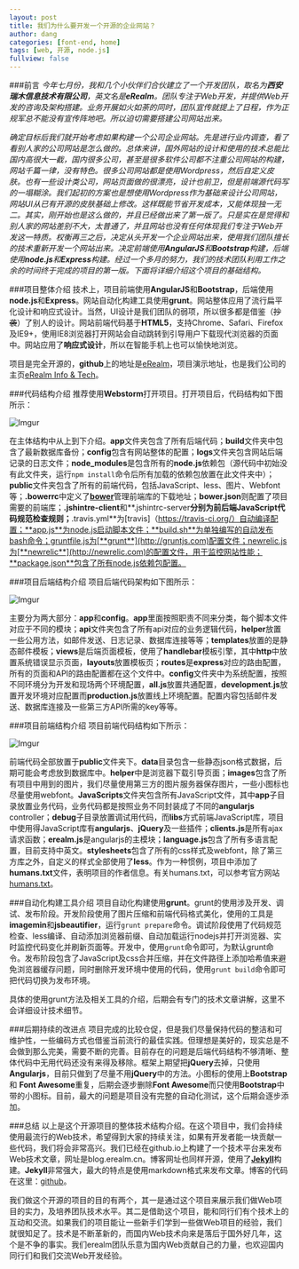 ```yaml
---
layout: post
title: 我们为什么要开发一个开源的企业网站？
author: dang
categories: [font-end, home]
tags: [web, 开源, node.js]
fullview: false
---
```

###前言
*今年七月份，我和几个小伙伴们合伙建立了一个开发团队，取名为**西安瑞木信息技术有限公司**，英文名是**eRealm**。团队专注于Web开发，并提供Web开发的咨询及架构搭建。业务开展如火如荼的同时，团队宣传就提上了日程，作为正规军总不能没有宣传阵地吧。所以迫切需要搭建公司网站出来。*

*确定目标后我们就开始考虑如果构建一个公司企业网站。先是进行业内调查，看了看别人家的公司网站是怎么做的。总体来讲，国外网站的设计和使用的技术总能比国内高很大一截，国内很多公司，甚至是很多软件公司都不注重公司网站的构建，网站千篇一律，没有特色。很多公司网站都是使用Wordpress，然后自定义皮肤。也有一些设计类公司，网站页面做的很漂亮，设计也前卫，但是前端源代码写的一塌糊涂。我们起初的方案也是想使用Wordpress作为基础来设计公司网站，网站UI从已有开源的皮肤基础上修改。这样既能节省开发成本，又能体现独一无二。其实，刚开始也是这么做的，并且已经做出来了第一版了。只是实在是觉得和别人家的网站差别不大，太普通了，并且网站也没有任何体现我们专注于Web开发这一特质。权衡再三之后，决定从头开发一个企业网站出来，使用我们团队擅长的技术重新开发一个网站出来。决定前端使用**AngularJS**和**Bootstrap**构建，后端使用**node.js**和**Express**构建。经过一个多月的努力，我们的技术团队利用工作之余的时间终于完成的项目的第一版。下面将详细介绍这个项目的基础结构。*

###项目整体介绍
技术上，项目前端使用**AngularJS**和**Bootstrap**，后端使用**node.js**和**Express**。网站自动化构建工具使用**grunt**。网站整体应用了流行扁平化设计和响应式设计。当然，UI设计是我们团队的弱项，所以很多都是借鉴（~~抄袭~~）了别人的设计。网站前端代码基于**HTML5**，支持Chrome、Safari、Firefox及IE9+，使用IE8浏览器打开网站会自动跳转到引导用户下载现代浏览器的页面中。网站应用了**响应式设计**，所以在智能手机上也可以愉快地浏览。

项目是完全开源的，**github**上的地址是[eRealm](https://github.com/erealm/HomeSite)，项目演示地址，也是我们公司的主页[eRealm Info & Tech](http://www.erealm.cn)。

###代码结构介绍
推荐使用**Webstorm**打开项目。打开项目后，代码结构如下图所示：

![Imgur](http://i.imgur.com/SjV97nF.png)

在主体结构中从上到下介绍。**app**文件夹包含了所有后端代码；**build**文件夹中包含了最新数据库备份；**config**包含有网站整体的配置；**logs**文件夹包含网站后端记录的日志文件；**node_modules**是包含所有的**node.js**依赖包（源代码中初始没有此文件夹，运行`npm install`命令后所有加载的依赖包放置在此文件夹中）；**public**文件夹包含了所有的前端代码，包括JavaScript、less、图片、Webfont等；**.bowerrc**中定义了[**bower**](http://bower.io/)管理前端库的下载地址；**bower.json**则配置了项目需要的前端库；**.jshintre-client**和**.jshintrc-server**分别为前后端JavaScript代码规范检查规则；**.travis.yml**为[travis]（https://travis-ci.org/）自动编译配置；**app.js**为node.js启动脚本文件；**build.sh**为单独编写的自动发布bash命令；gruntfile.js为[**grunt**](http://gruntjs.com)配置文件；newrelic.js为[**newrelic**](http://newrelic.com)的配置文件，用于监控网站性能；**package.json**包含了所有node.js依赖包配置。

###项目后端结构介绍
项目后端代码架构如下图所示：

![Imgur](http://i.imgur.com/PMMGvUy.png)

主要分为两大部分：**app**和**config**。**app**里面按照职责不同来分类，每个脚本文件对应于不同的模块；**api**文件夹包含了所有api对应的业务逻辑代码，**helper**放置一些公用方法，如邮件发送、日志记录、数据库连接等等；**templates**放置的是静态邮件模板；**views**是后端页面模板，使用了**handlebar**模板引擎，其中**http**中放置系统错误显示页面，**layouts**放置模板页；**routes**是**express**对应的路由配置，所有的页面和API的路由配置都在这个文件中。**config**文件夹中为系统配置，按照不同环境分为开发和现场两个环境配置，**all.js**放置共通配置，**development.js**放置开发环境对应配置而**production.js**放置线上环境配置。配置内容包括邮件发送、数据库连接及一些第三方API所需的key等等。

###项目前端结构介绍
项目前端代码结构如下所示：

![Imgur](http://i.imgur.com/4WEeYLg.png)

前端代码全部放置于**public**文件夹下。**data**目录包含一些静态json格式数据，后期可能会考虑放到数据库中。**helper**中是浏览器下载引导页面；**images**包含了所有项目中用到的图片，我们尽量使用第三方的图片服务器保存图片，一些小图标也尽量使用webfont。**JavaScripts**文件夹包含所有JavaScript文件，其中**app**子目录放置业务代码，业务代码都是按照业务不同封装成了不同的**angularjs** controller；**debug**子目录放置调试用代码，而**libs**方式前端JavaScript库，项目中使用得JavaScript库有**angularjs**、**jQuery**及一些插件；**clients.js**是所有ajax请求函数；**erealm.js**是angularjs的主模块；**language.js**包含了所有多语言配置，目前支持中英文。**stylesheets**包含了所有的css样式及webfont，除了第三方库之外，自定义的样式全部使用了**less**。作为一种惯例，项目中添加了**humans.txt**文件，表明项目的作者信息。有关humans.txt，可以参考官方网站[humans.txt](http://humanstxt.org)。

###自动化构建工具介绍
项目自动化构建使用**grunt**。grunt的使用涉及开发、调试、发布阶段。开发阶段使用了图片压缩和前端代码格式美化，使用的工具是**imagemin**和**jsbeautifier**，运行`grunt prepare`命令。调试阶段使用了代码规范检查、less编译、自动添加浏览器前缀、自动加载运行nodejs并打开浏览器、实时监控代码变化并刷新页面等。开发中，使用`grunt`命令即可，为默认grunt命令。发布阶段包含了JavaScript及css合并压缩，并在文件路径上添加哈希值来避免浏览器缓存问题，同时删除开发环境中使用的代码，使用`grunt build`命令即可把代码切换为发布环境。

具体的使用grunt方法及相关工具的介绍，后期会有专门的技术文章讲解，这里不会详细设计技术细节。

###后期持续的改进点
项目完成的比较仓促，但是我们尽量保持代码的整洁和可维护性，一些编码方式也借鉴当前流行的最佳实践。但理想是美好的，现实总是不会做到那么完美，需要不断的完善。目前存在的问题是后端代码结构不够清晰、整体代码中无用代码还没有来得及移除。框架上期望把**jQuery**去掉，只使用**Angularjs**，目前只做到了尽量不用**jQuery**中的方法。小图标的使用上**Bootstrap**和
**Font Awesome**重复，后期会逐步删除**Font Awesome**而只使用**Bootstrap**中带的小图标。目前，最大的问题是项目没有完整的自动化测试，这个后期会逐步添加。

###总结
以上是这个开源项目的整体技术结构介绍。在这个项目中，我们会持续使用最流行的Web技术，希望得到大家的持续关注，如果有开发者能一块贡献一些代码，我们将会非常高兴。我们已经在github.io上构建了一个技术平台来发布Web技术文章，网址是blog.erealm.cn。博客网址也同样开源，使用了[**Jekyll**](http://jekyllrb.com/)构建。**Jekyll**非常强大，最大的特点是使用markdown格式来发布文章。博客的代码在这里：[github](https://github.com/erealm/erealm.github.io)。

我们做这个开源的项目的目的有两个，其一是通过这个项目来展示我们做Web项目的实力，及培养团队技术水平。其二是借助这个项目，能和同行们有个技术上的互动和交流。如果我们的项目能让一些新手们学到一些做Web项目的经验，我们就很知足了。技术是不断革新的，而国内Web技术向来是落后于国外好几年，这个是不争的事实。我们erealm团队乐意为国内Web贡献自己的力量，也欢迎国内同行们和我们交流Web开发经验。